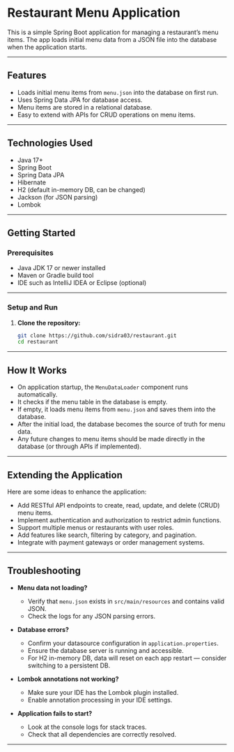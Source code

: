 # Restaurant Menu Application

This is a simple Spring Boot application for managing a restaurant’s menu items. The app loads initial menu data from a JSON file into the database when the application starts.

---

## Features

- Loads initial menu items from `menu.json` into the database on first run.
- Uses Spring Data JPA for database access.
- Menu items are stored in a relational database.
- Easy to extend with APIs for CRUD operations on menu items.

---

## Technologies Used

- Java 17+
- Spring Boot
- Spring Data JPA
- Hibernate
- H2 (default in-memory DB, can be changed)
- Jackson (for JSON parsing)
- Lombok

---

## Getting Started

### Prerequisites

- Java JDK 17 or newer installed
- Maven or Gradle build tool
- IDE such as IntelliJ IDEA or Eclipse (optional)

---

### Setup and Run

1. **Clone the repository:**

   ```bash
   git clone https://github.com/sidra03/restaurant.git
   cd restaurant
---

## How It Works

- On application startup, the `MenuDataLoader` component runs automatically.
- It checks if the menu table in the database is empty.
- If empty, it loads menu items from `menu.json` and saves them into the database.
- After the initial load, the database becomes the source of truth for menu data.
- Any future changes to menu items should be made directly in the database (or through APIs if implemented).

---

## Extending the Application

Here are some ideas to enhance the application:

- Add RESTful API endpoints to create, read, update, and delete (CRUD) menu items.
- Implement authentication and authorization to restrict admin functions.
- Support multiple menus or restaurants with user roles.
- Add features like search, filtering by category, and pagination.
- Integrate with payment gateways or order management systems.

---

## Troubleshooting

- **Menu data not loading?**
    - Verify that `menu.json` exists in `src/main/resources` and contains valid JSON.
    - Check the logs for any JSON parsing errors.

- **Database errors?**
    - Confirm your datasource configuration in `application.properties`.
    - Ensure the database server is running and accessible.
    - For H2 in-memory DB, data will reset on each app restart — consider switching to a persistent DB.

- **Lombok annotations not working?**
    - Make sure your IDE has the Lombok plugin installed.
    - Enable annotation processing in your IDE settings.

- **Application fails to start?**
    - Look at the console logs for stack traces.
    - Check that all dependencies are correctly resolved.

---